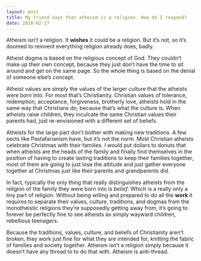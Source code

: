 ```yaml
---
layout: post
title: My friend says that atheism is a religion. How do I respond?
date: 2018-02-27
---
```


<p>Atheism isn’t a religion. It <b>wishes</b> it could be a religion. But it’s not, so it’s doomed to reinvent everything religion already does, badly.</p><p>Atheist dogma is based on the religious concept of God. They couldn’t make up their own concept, because they just don’t have the time to sit around and get on the same page. So the whole thing is based on the denial of someone else’s concept.</p><p>Atheist values are simply the values of the larger culture that the atheists were born into. For most that’s Christianity. Christian values of tolerance, redemption, acceptance, forgiveness, brotherly love, atheists hold in the same way that Christians do, because that’s what the culture is. When atheists raise children, they inculcate the same Christian values their parents had, just re-envisioned with a different set of beliefs.</p><p>Atheists for the large part don’t bother with making new traditions. A few sects like Pastafarianism have, but it’s not the norm. Most Christian atheists celebrate Christmas with their families. I would put dollars to donuts that when atheists are the heads of the family and finally find themselves in the position of having to create lasting traditions to keep their families together, most of them are going to just lose the attitude and just gather everyone together at Christmas just like their parents and grandparents did.</p><p>In fact, typically the only thing that really distinguishes atheists from the religion of the family they were born into is <i>belief</i>. Which is a really only a tiny part of religion. Without being willing and prepared to do all the <b>work</b> it requires to separate their values, culture, traditions, and dogmas from the monotheistic religions they’re supposedly getting away from, it’s going to forever be perfectly fine to see atheists as simply wayward children, rebellious teenagers.</p><p>Because the traditions, values, culture, and beliefs of Christianity aren’t broken, they work just fine for what they are intended for, knitting the fabric of families and society together. Atheism isn’t a religion simply because it doesn’t have any thread to to do that with. Atheism is anti-thread.</p>
